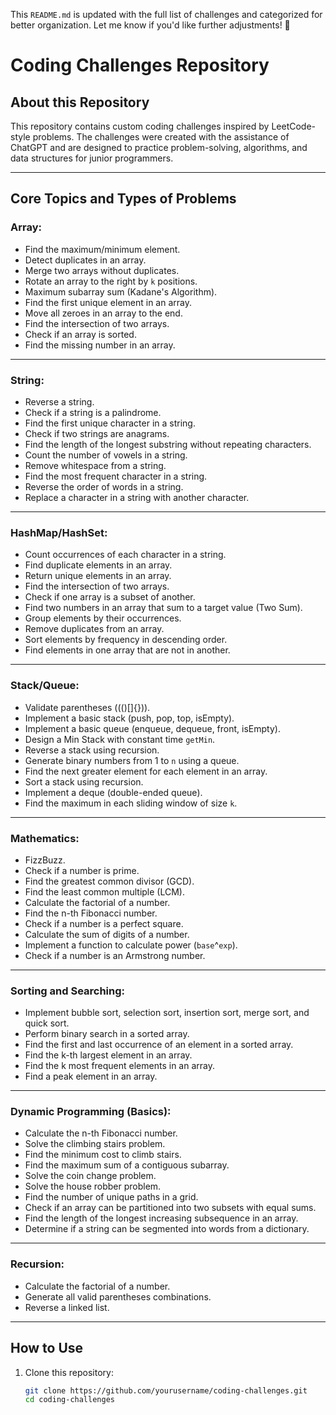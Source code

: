 This `README.md` is updated with the full list of challenges and categorized for better organization. Let me know if you'd like further adjustments! 🚀


# Coding Challenges Repository

## About this Repository
This repository contains custom coding challenges inspired by LeetCode-style problems. The challenges were created with the assistance of ChatGPT and are designed to practice problem-solving, algorithms, and data structures for junior programmers.

---

## Core Topics and Types of Problems

### Array:
- Find the maximum/minimum element.
- Detect duplicates in an array.
- Merge two arrays without duplicates.
- Rotate an array to the right by `k` positions.
- Maximum subarray sum (Kadane's Algorithm).
- Find the first unique element in an array.
- Move all zeroes in an array to the end.
- Find the intersection of two arrays.
- Check if an array is sorted.
- Find the missing number in an array.

---

### String:
- Reverse a string.
- Check if a string is a palindrome.
- Find the first unique character in a string.
- Check if two strings are anagrams.
- Find the length of the longest substring without repeating characters.
- Count the number of vowels in a string.
- Remove whitespace from a string.
- Find the most frequent character in a string.
- Reverse the order of words in a string.
- Replace a character in a string with another character.

---

### HashMap/HashSet:
- Count occurrences of each character in a string.
- Find duplicate elements in an array.
- Return unique elements in an array.
- Find the intersection of two arrays.
- Check if one array is a subset of another.
- Find two numbers in an array that sum to a target value (Two Sum).
- Group elements by their occurrences.
- Remove duplicates from an array.
- Sort elements by frequency in descending order.
- Find elements in one array that are not in another.

---

### Stack/Queue:
- Validate parentheses ((()[]{})).
- Implement a basic stack (push, pop, top, isEmpty).
- Implement a basic queue (enqueue, dequeue, front, isEmpty).
- Design a Min Stack with constant time `getMin`.
- Reverse a stack using recursion.
- Generate binary numbers from 1 to `n` using a queue.
- Find the next greater element for each element in an array.
- Sort a stack using recursion.
- Implement a deque (double-ended queue).
- Find the maximum in each sliding window of size `k`.

---

### Mathematics:
- FizzBuzz.
- Check if a number is prime.
- Find the greatest common divisor (GCD).
- Find the least common multiple (LCM).
- Calculate the factorial of a number.
- Find the n-th Fibonacci number.
- Check if a number is a perfect square.
- Calculate the sum of digits of a number.
- Implement a function to calculate power (`base`^`exp`).
- Check if a number is an Armstrong number.

---

### Sorting and Searching:
- Implement bubble sort, selection sort, insertion sort, merge sort, and quick sort.
- Perform binary search in a sorted array.
- Find the first and last occurrence of an element in a sorted array.
- Find the k-th largest element in an array.
- Find the k most frequent elements in an array.
- Find a peak element in an array.

---

### Dynamic Programming (Basics):
- Calculate the n-th Fibonacci number.
- Solve the climbing stairs problem.
- Find the minimum cost to climb stairs.
- Find the maximum sum of a contiguous subarray.
- Solve the coin change problem.
- Solve the house robber problem.
- Find the number of unique paths in a grid.
- Check if an array can be partitioned into two subsets with equal sums.
- Find the length of the longest increasing subsequence in an array.
- Determine if a string can be segmented into words from a dictionary.

---

### Recursion:
- Calculate the factorial of a number.
- Generate all valid parentheses combinations.
- Reverse a linked list.

---

## How to Use
1. Clone this repository:  
   ```bash
   git clone https://github.com/yourusername/coding-challenges.git
   cd coding-challenges